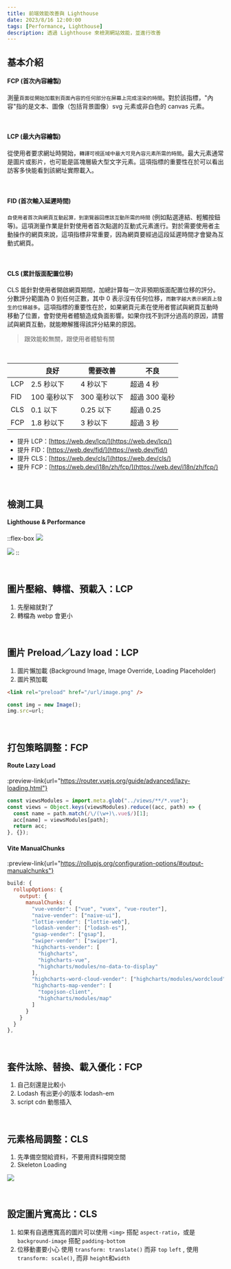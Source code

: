 ```yaml
---
title: 前端效能改善與 Lighthouse
date: 2023/8/16 12:00:00
tags: [Performance, Lighthouse]
description: 透過 Lighthouse 來檢測網站效能，並進行改善
---
```


## 基本介紹

#### FCP (首次內容繪製)

測量`頁面從開始加載到頁面內容的任何部分在屏幕上完成渲染的時間`。對於該指標，"內容"指的是文本、圖像（包括背景圖像）svg 元素或非白色的 canvas 元素。

<br/>

#### LCP (最大內容繪製)

從使用者要求網址時開始，`轉譯可視區域中最大可見內容元素所需的時間`。最大元素通常是圖片或影片，也可能是區塊層級大型文字元素。這項指標的重要性在於可以看出訪客多快能看到該網址實際載入。

<br/>

#### FID (首次輸入延遲時間)

`自使用者首次與網頁互動起算，到瀏覽器回應該互動所需的時間` (例如點選連結、輕觸按鈕等)。這項測量作業是針對使用者首次點選的互動式元素進行。對於需要使用者主動操作的網頁來說，這項指標非常重要，因為網頁要經過這段延遲時間才會變為互動式網頁。

<br/>

#### CLS (累計版面配置位移)

CLS 能針對使用者開啟網頁期間，加總計算每一次非預期版面配置位移的評分。分數評分範圍為 0 到任何正數，其中 0 表示沒有任何位移，`而數字越大表示網頁上發生的位移越多`。這項指標的重要性在於，如果網頁元素在使用者嘗試與網頁互動時移動了位置，會對使用者體驗造成負面影響。如果你找不到評分過高的原因，請嘗試與網頁互動，就能瞭解獲得該評分結果的原因。

> 跟效能較無關，跟使用者體驗有關



<br/>

|  | 良好 | 需要改善 | 不良 |
| --- | --- | --- | --- |
| LCP | 2.5 秒以下 | 4 秒以下 | 超過 4 秒 |
| FID | 100 毫秒以下 | 300 毫秒以下 | 超過 300 毫秒 |
| CLS | 0.1 以下 | 0.25 以下 | 超過 0.25 |
| FCP | 1.8 秒以下 | 3 秒以下 | 超過 3 秒 |

- 提升 LCP：[https://web.dev/lcp/](https://web.dev/lcp/)
- 提升 FID：[https://web.dev/fid/](https://web.dev/fid/)
- 提升 CLS：[https://web.dev/cls/](https://web.dev/cls/)
- 提升 FCP：[https://web.dev/i18n/zh/fcp/](https://web.dev/i18n/zh/fcp/)

<br/>

## 檢測工具

#### Lighthouse & Performance

::flex-box
![](/img/content/lighthouse/lighthouse.png)

![](/img/content/lighthouse/performance.png)
::

<br/>

## 圖片壓縮、轉檔、預載入：LCP

1. 先壓縮就對了
2. 轉檔為 webp 會更小

<br/>

## 圖片 Preload／Lazy load：LCP

1. 圖片懶加載 (Background Image, Image Override, Loading Placeholder)
2. 圖片預加載 
  ```html
  <link rel="preload" href="/url/image.png" />
  ```
  ```javascript
  const img = new Image();
  img.src=url;
  ```
  
<br/>

## 打包策略調整：FCP

#### Route Lazy Load 

:preview-link{url="https://router.vuejs.org/guide/advanced/lazy-loading.html"}

```jsx
const viewsModules = import.meta.glob("../views/**/*.vue");
const views = Object.keys(viewsModules).reduce((acc, path) => {
  const name = path.match(/\/(\w+)\.vue$/)[1];
  acc[name] = viewsModules[path];
  return acc;
}, {});
```

#### Vite ManualChunks

:preview-link{url="https://rollupjs.org/configuration-options/#output-manualchunks"}

```javascript
build: {
  rollupOptions: {
    output: {
      manualChunks: {
        "vue-vender": ["vue", "vuex", "vue-router"],
        "naive-vender": ["naive-ui"],
        "lottie-vender": ["lottie-web"],
        "lodash-vender": ["lodash-es"],
        "gsap-vender": ["gsap"],
        "swiper-vender": ["swiper"],
        "highcharts-vender": [
          "highcharts",
          "highcharts-vue",
          "highcharts/modules/no-data-to-display"
        ],
        "highcharts-word-cloud-vender": ["highcharts/modules/wordcloud"],
        "highcharts-map-vender": [
          "topojson-client",
          "highcharts/modules/map"
        ]
      }
    }
  }
},
```

<br/>

## 套件汰除、替換、載入優化：FCP

1. 自己刻還是比較小
2. Lodash 有出更小的版本 lodash-em
3. script cdn 動態插入 

<br/>

## 元素格局調整：CLS

1. 先準備空間給資料，不要用資料撐開空間
2. Skeleton Loading 

![](https://miro.medium.com/v2/resize:fit:1400/0*ABjKedHjIe8El9RJ.png)

<br/>

## 設定圖片寬高比：CLS

1. 如果有自適應寬高的圖片可以使用 `<img>` 搭配 `aspect-ratio`，或是 `background-image` 搭配 `padding-bottom`
2. 位移動畫要小心 使用 `transform: translate()` 而非 `top`  `left` , 使用 `transform: scale()`, 而非 `height`和`width`
